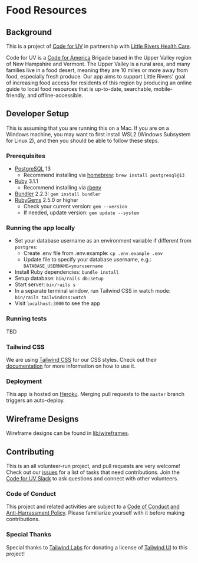 # Food Resources

## Background

This is a project of [Code for UV](http://www.codeforuv.org/) in partnership with [Little Rivers Health Care](https://www.littlerivers.org/).

Code for UV is a [Code for America](https://www.codeforamerica.org/) Brigade based in the Upper Valley region of New Hampshire and Vermont. The Upper Valley is a rural area, and many families live in a food desert, meaning they are 10 miles or more away from food, especially fresh produce. Our app aims to support Little Rivers' goal of increasing food access for residents of this region by producing an online guide to local food resources that is up-to-date, searchable, mobile-friendly, and offline-accessible.

## Developer Setup
This is assuming that you are running this on a Mac. If you are on a Windows machine, you may want to first install WSL2 (Windows Subsystem for Linux 2), and then you should be able to follow these steps.

### Prerequisites
- [PostgreSQL](https://www.postgresql.org/) 13
  - Recommend installing via [homebrew](https://brew.sh/): `brew install postgresql@13`
- [Ruby](https://ruby-doc.org/) 3.1.1
  -  Recommend installing via [rbenv](https://github.com/rbenv/rbenv#installation)
- [Bundler](https://bundler.io/) 2.2.3: `gem install bundler`
- [RubyGems](https://rubygems.org/pages/download) 2.5.0 or higher
  - Check your current version: `gem --version`
  - If needed, update version: `gem update --system`

### Running the app locally
- Set your database username as an environment variable if different from `postgres`:
  - Create .env file from .env.example: `cp .env.example .env`
  - Update file to specify your database username, e.g.: `DATABASE_USERNAME=yourusername`
- Install Ruby dependencies: `bundle install`
- Setup database: `bin/rails db:setup`
- Start server: `bin/rails s`
- In a separate terminal window, run Tailwind CSS in watch mode: `bin/rails tailwindcss:watch`
- Visit `localhost:3000` to see the app

### Running tests
TBD

### Tailwind CSS
We are using [Tailwind CSS](https://tailwindcss.com/) for our CSS styles. Check out their [documentation](https://tailwindcss.com/docs/) for more information on how to use it.

### Deployment
This app is hosted on [Heroku](https://www.heroku.com). Merging pull requests to the `master` branch triggers an auto-deploy.

## Wireframe Designs
Wireframe designs can be found in [lib/wireframes](lib/wireframes).

## Contributing
This is an all volunteer-run project, and pull requests are very welcome! Check out our [issues](https://github.com/codeforUV/food_resources/issues) for a list of tasks that need contributions. Join the [Code for UV Slack](https://join.slack.com/t/codeforuv/shared_invite/zt-er1lyzw6-o3YKylqiImsnMaQ_bBnS8w) to ask questions and connect with other volunteers.

### Code of Conduct
This project and related activities are subject to a [Code of Conduct and Anti-Harrassment Policy](https://github.com/codeforUV/code_of_conduct/blob/master/code_of_conduct.md). Please familiarize yourself with it before making contributions.

### Special Thanks
Special thanks to [Tailwind Labs](https://github.com/tailwindlabs) for donating a license of [Tailwind UI](https://tailwindui.com) to this project!
